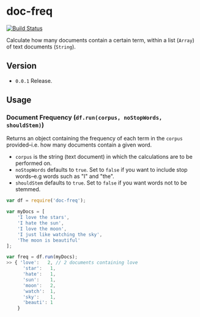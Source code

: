 doc-freq
========
[![Build Status](https://travis-ci.org/waltervascarvalho/doc-freq.svg?branch=master)](https://travis-ci.org/waltervascarvalho/doc-freq)

Calculate how many documents contain a certain term, within a list (`Array`) of text documents (`String`).

## Version
* `0.0.1` Release.

## Usage

### Document Frequency (`df.run(corpus, noStopWords, shouldStem)`)
Returns an object containing the frequency of each term in the `corpus` provided–i.e. how many documents contain a given word.
* `corpus` is the string (text document) in which the calculations are to be performed on.
* `noStopWords` defaults to `true`. Set to `false` if you want to include stop words–e.g words such as "I" and "the".
* `shouldStem` defaults to `true`. Set to `false` if you want words not to be stemmed.

```javascript
var df = require('doc-freq');

var myDocs = [
	'I love the stars',
	'I hate the sun',
	'I love the moon',
	'I just like watching the sky',
	'The moon is beautiful'
];

var freq = df.run(myDocs);
>> { 'love':   2, // 2 documents containing love
      'star':   1,
      'hate':   1,
      'sun':    1,
      'moon':   2,
      'watch':  1,
      'sky':    1,
      'beauti': 1 
    }
```
